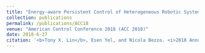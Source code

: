 ```yaml
---
title: "Energy-aware Persistent Control of Heterogeneous Robotic Systems"
collection: publications
permalink: /publications/ACC18
venue: "American Control Conference 2018 (ACC 2018)"
date: 2018-6-27
citation: '<b>Tony X. Lin</b>, Esen Yel, and Nicola Bezzo. <i>2018 Annual American Control Conference (ACC).</i> <b>IEEE, 2018</b>.'
---
```

